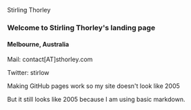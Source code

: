 

Stirling Thorley
### Welcome to Stirling Thorley's landing page

#### Melbourne, Australia

Mail: contact[AT]sthorley.com

Twitter: stirlow




Making GitHub pages work so my site doesn't look like 2005

But it still looks like 2005 because I am using basic markdown.
